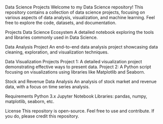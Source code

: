 Data Science Projects
Welcome to my Data Science repository! This repository contains a collection of data science projects, focusing on various aspects of data analysis, visualization, and machine learning. Feel free to explore the code, datasets, and documentation.

Projects
Data Science Ecosystem
A detailed notebook exploring the tools and libraries commonly used in Data Science.

Data Analysis Project
An end-to-end data analysis project showcasing data cleaning, exploration, and visualization techniques.

Data Visualization Projects
Project 1: A detailed visualization project demonstrating effective ways to present data.
Project 2: A Python script focusing on visualizations using libraries like Matplotlib and Seaborn.

Stock and Revenue Data Analysis
An analysis of stock market and revenue data, with a focus on time series analysis.

Requirements
Python 3.x
Jupyter Notebook
Libraries: pandas, numpy, matplotlib, seaborn, etc.

License
This repository is open-source. Feel free to use and contribute. If you do, please credit this repository.

